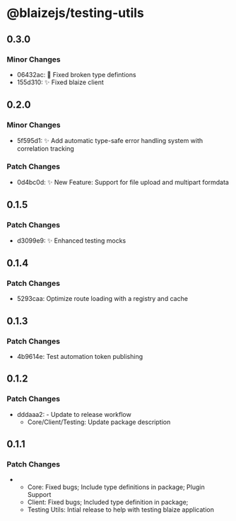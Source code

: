 # @blaizejs/testing-utils

## 0.3.0

### Minor Changes

- 06432ac: 🔨 Fixed broken type defintions
- 155d310: ✨ Fixed blaize client

## 0.2.0

### Minor Changes

- 5f595d1: ✨ Add automatic type-safe error handling system with correlation tracking

### Patch Changes

- 0d4bc0d: ✨ New Feature: Support for file upload and multipart formdata

## 0.1.5

### Patch Changes

- d3099e9: ✨ Enhanced testing mocks

## 0.1.4

### Patch Changes

- 5293caa: Optimize route loading with a registry and cache

## 0.1.3

### Patch Changes

- 4b9614e: Test automation token publishing

## 0.1.2

### Patch Changes

- dddaaa2: - Update to release workflow
  - Core/Client/Testing: Update package description

## 0.1.1

### Patch Changes

- - Core: Fixed bugs; Include type definitions in package; Plugin Support
  - Client: Fixed bugs; Included type definition in package;
  - Testing Utils: Intial release to help with testing blaize application
